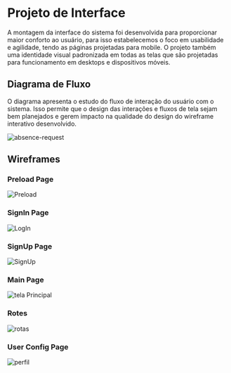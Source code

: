 
# Projeto de Interface

A montagem da interface do sistema foi desenvolvida para proporcionar maior conforto ao usuário, para isso estabelecemos o foco em usabilidade e agilidade, tendo as páginas projetadas para mobile. O projeto também uma identidade visual padronizada em todas as telas que são projetadas para funcionamento em desktops e dispositivos móveis.

## Diagrama de Fluxo

O diagrama apresenta o estudo do fluxo de interação do usuário com o sistema. Isso permite que o design das interações e fluxos de tela sejam bem planejados e gerem impacto na qualidade do design do wireframe interativo desenvolvido.

![absence-request](https://user-images.githubusercontent.com/100283917/227321995-1d01187b-584e-452e-bdba-666a91b22d87.png)

## Wireframes

### Preload Page

![Preload](https://user-images.githubusercontent.com/100283917/227322928-1917c026-de70-4a28-8d9d-b011f19e4c9b.png)

### SignIn Page

![LogIn](https://user-images.githubusercontent.com/100283917/227322978-0a9207b9-42c8-492e-b4d5-038bfba9c0d7.png)

### SignUp Page

![SignUp](https://user-images.githubusercontent.com/100283917/227323032-b9481a08-ec2c-4539-8201-4496de9a37b5.png)

### Main Page

![tela Principal](https://user-images.githubusercontent.com/100283917/227323067-ead0dee0-67e4-4138-ac83-fd665b6eaa0a.png)

### Rotes 

![rotas](https://user-images.githubusercontent.com/100283917/227323110-7401e263-ccfb-44a1-85d7-78f8a949f000.png)

### User Config Page

![perfil](https://user-images.githubusercontent.com/100283917/227323741-2611a1f0-0aae-42d4-9661-d5d45b202e22.png)




